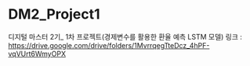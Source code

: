 # DM2_Project1
디지털 마스터 2기_ 1차 프로젝트(경제변수를 활용한 환율 예측 LSTM 모델)
링크 : <https://drive.google.com/drive/folders/1MvrrqegTteDcz_4hPF-vqVUrt6WmyOPX>
